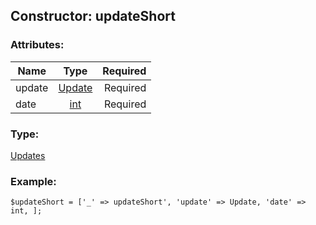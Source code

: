 ## Constructor: updateShort  

### Attributes:

| Name     |    Type       | Required |
|----------|:-------------:|---------:|
|update|[Update](../types/Update.md) | Required|
|date|[int](../types/int.md) | Required|
### Type: 

[Updates](../types/Updates.md)
### Example:

```
$updateShort = ['_' => updateShort', 'update' => Update, 'date' => int, ];
```